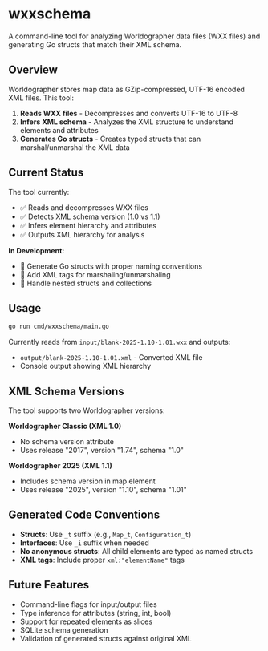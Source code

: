 # wxxschema

A command-line tool for analyzing Worldographer data files (WXX files) and generating Go structs that match their XML schema.

## Overview

Worldographer stores map data as GZip-compressed, UTF-16 encoded XML files. This tool:

1. **Reads WXX files** - Decompresses and converts UTF-16 to UTF-8
2. **Infers XML schema** - Analyzes the XML structure to understand elements and attributes  
3. **Generates Go structs** - Creates typed structs that can marshal/unmarshal the XML data

## Current Status

The tool currently:
- ✅ Reads and decompresses WXX files
- ✅ Detects XML schema version (1.0 vs 1.1)
- ✅ Infers element hierarchy and attributes
- ✅ Outputs XML hierarchy for analysis

**In Development:**
- 🔄 Generate Go structs with proper naming conventions
- 🔄 Add XML tags for marshaling/unmarshaling
- 🔄 Handle nested structs and collections

## Usage

```bash
go run cmd/wxxschema/main.go
```

Currently reads from `input/blank-2025-1.10-1.01.wxx` and outputs:
- `output/blank-2025-1.10-1.01.xml` - Converted XML file
- Console output showing XML hierarchy

## XML Schema Versions

The tool supports two Worldographer versions:

**Worldographer Classic (XML 1.0)**
- No schema version attribute
- Uses release "2017", version "1.74", schema "1.0"

**Worldographer 2025 (XML 1.1)**  
- Includes schema version in map element
- Uses release "2025", version "1.10", schema "1.01"

## Generated Code Conventions

- **Structs**: Use `_t` suffix (e.g., `Map_t`, `Configuration_t`)
- **Interfaces**: Use `_i` suffix when needed
- **No anonymous structs**: All child elements are typed as named structs
- **XML tags**: Include proper `xml:"elementName"` tags

## Future Features

- Command-line flags for input/output files
- Type inference for attributes (string, int, bool)
- Support for repeated elements as slices
- SQLite schema generation
- Validation of generated structs against original XML
